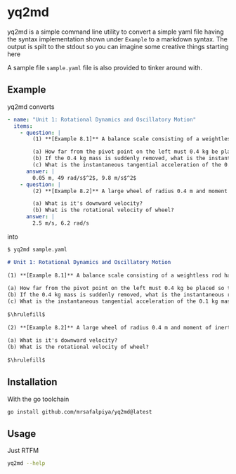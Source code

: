 # yq2md

yq2md is a simple command line utility to convert a simple yaml file having the
syntax implementation shown under `Example` to a markdown syntax. The output is
spilt to the stdout so you can imagine some creative things starting here

A sample file `sample.yaml` file is also provided to tinker around with.

## Example

yq2md converts

```yaml
- name: "Unit 1: Rotational Dynamics and Oscillatory Motion"
  items:
    - question: |
        (1) **[Example 8.1]** A balance scale consisting of a weightless rod has a mass of 0.1 kg on the right side 0.2 m from a pivot point.

        (a) How far from the pivot point on the left must 0.4 kg be placed so that balance is achieved?
        (b) If the 0.4 kg mass is suddenly removed, what is the instantaneous rotational acceleration of the rod?
        (c) What is the instantaneous tangential acceleration of the 0.1 kg mass when the 0.4 kg mass is removed?
      answer: |
        0.05 m, 49 rad/s$^2$, 9.8 m/s$^2$
    - question: |
        (2) **[Example 8.2]** A large wheel of radius 0.4 m and moment of inertia 1.2 kgm², pivoted at the center is free to rotate without friction. A rope is wound around it and a 2 kg weight is attached to the rope. When the weight has descended 1.5 m from its starting point

        (a) What is it's downward velocity?
        (b) What is the rotational velocity of wheel?
      answer: |
        2.5 m/s, 6.2 rad/s
```

into

```sh
$ yq2md sample.yaml
```

```md
# Unit 1: Rotational Dynamics and Oscillatory Motion
 
(1) **[Example 8.1]** A balance scale consisting of a weightless rod has a mass of 0.1 kg on the right side 0.2 m from a pivot point.
 
(a) How far from the pivot point on the left must 0.4 kg be placed so that balance is achieved?
(b) If the 0.4 kg mass is suddenly removed, what is the instantaneous rotational acceleration of the rod?
(c) What is the instantaneous tangential acceleration of the 0.1 kg mass when the 0.4 kg mass is removed?
 
$\hrulefill$
 
(2) **[Example 8.2]** A large wheel of radius 0.4 m and moment of inertia 1.2 kgm², pivoted at the center is free to rotate without friction. A rope is wound around it and a 2 kg weight is attached to the rope. When the weight has descended 1.5 m from its starting point
 
(a) What is it's downward velocity?
(b) What is the rotational velocity of wheel?
 
$\hrulefill$
```

## Installation

With the go toolchain

```sh
go install github.com/mrsafalpiya/yq2md@latest
```

## Usage

Just RTFM

```sh
yq2md --help
```
